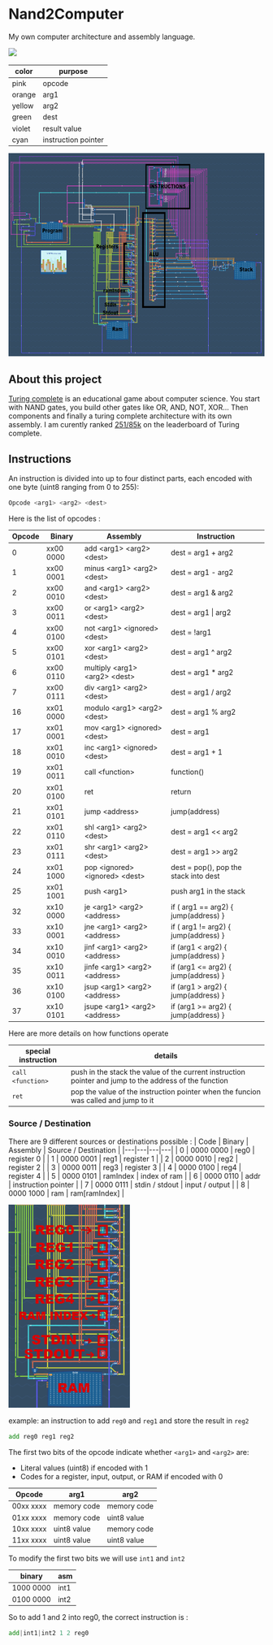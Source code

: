 # Nand2Computer
My own computer architecture and assembly language.

![](img/my_8bit_computer.webp)

color | purpose
---|---
pink | opcode
orange | arg1
yellow | arg2
green | dest
violet | result value
cyan | instruction pointer

<img src="img/circuit_annotated.PNG" height="400">

## About this project

[Turing complete](https://turingcomplete.game) is an educational game about computer science. You start with NAND gates, you build other gates like OR, AND, NOT, XOR... Then components and finally a turing complete architecture with its own assembly.
I am curently ranked [251/85k](https://turingcomplete.game/leaderboard) on the leaderboard of Turing complete.

## Instructions

An instruction is divided into up to four distinct parts, each encoded with one byte (uint8 ranging from 0 to 255):
```asm
Opcode <arg1> <arg2> <dest>
```
Here is the list of opcodes :

| Opcode | Binary | Assembly | Instruction |
|---|---|---|---|
| 0 | xx00 0000 | add \<arg1> \<arg2> \<dest> | dest = arg1 + arg2 |
| 1 | xx00 0001 | minus \<arg1> \<arg2> \<dest> | dest = arg1 - arg2 |
| 2 | xx00 0010 | and \<arg1> \<arg2> \<dest> | dest = arg1 & arg2 |
| 3 | xx00 0011 | or \<arg1> \<arg2> \<dest> | dest = arg1 \| arg2 |
| 4 | xx00 0100 | not \<arg1> \<ignored> \<dest> | dest = !arg1 |
| 5 | xx00 0101 | xor \<arg1> \<arg2> \<dest> | dest = arg1 ^ arg2 |
| 6 | xx00 0110 | multiply \<arg1> \<arg2> \<dest> | dest = arg1 * arg2 |
| 7 | xx00 0111 | div \<arg1> \<arg2> \<dest> | dest = arg1 / arg2 |
| 16 | xx01 0000 | modulo \<arg1> \<arg2> \<dest> | dest = arg1 % arg2 |
| 17 | xx01 0001 | mov \<arg1> \<ignored> \<dest> | dest = arg1 |
| 18 | xx01 0010 | inc \<arg1> \<ignored> \<dest> | dest = arg1 + 1 |
| 19 | xx01 0011 | call \<function> | function() |
| 20 | xx01 0100 | ret | return |
| 21 | xx01 0101 | jump \<address> | jump(address) |
| 22 | xx01 0110 | shl \<arg1> \<arg2> \<dest> | dest = arg1 << arg2 |
| 23 | xx01 0111 | shr \<arg1> \<arg2> \<dest> | dest = arg1 >> arg2 |
| 24 | xx01 1000 | pop \<ignored> \<ignored> \<dest> | dest = pop(), pop the stack into dest |
| 25 | xx01 1001 | push \<arg1> | push arg1 in the stack|
| 32 | xx10 0000 | je \<arg1> \<arg2> \<address> | if ( arg1 == arg2) { jump(address) } |
| 33 | xx10 0001 | jne \<arg1> \<arg2> \<address> | if ( arg1 != arg2) { jump(address) } |
| 34 | xx10 0010 | jinf \<arg1> \<arg2> \<address> | if (arg1 < arg2) { jump(address) } |
| 35 | xx10 0011 | jinfe \<arg1> \<arg2> \<address> | if (arg1 <= arg2) { jump(address) } |
| 36 | xx10 0100 | jsup \<arg1> \<arg2> \<address> | if (arg1 > arg2) { jump(address) } |
| 37 | xx10 0101 | jsupe \<arg1> \<arg2> \<address> | if (arg1 >= arg2) { jump(address) } |

Here are more details on how functions operate

special instruction | details
---|---
`call <function>` | push in the stack the value of the current instruction pointer and jump to the address of the function
`ret` | pop the value of the instruction pointer when the funcion was called and jump to it

### Source / Destination
There are 9 different sources or destinations possible :
| Code | Binary | Assembly | Source / Destination |
|---|---|---|---|
| 0 | 0000 0000 | reg0 | register 0 |
| 1 | 0000 0001 | reg1 | register 1 |
| 2 | 0000 0010 | reg2 | register 2 |
| 3 | 0000 0011 | reg3 | register 3 |
| 4 | 0000 0100 | reg4 | register 4 |
| 5 | 0000 0101 | ramIndex | index of ram |
| 6 | 0000 0110 | addr | instruction pointer |
| 7 | 0000 0111 | stdin / stdout | input / output |
| 8 | 0000 1000 | ram | ram[ramIndex] |

<img src="img/register_annotated.PNG" height="400">

example: an instruction to add `reg0` and `reg1` and store the result in `reg2`
```asm
add reg0 reg1 reg2
```
The first two bits of the opcode indicate whether `<arg1>` and `<arg2>` are:
 - Literal values (uint8) if encoded with 1 
- Codes for a register, input, output, or RAM if encoded with 0

| Opcode | arg1 | arg2 |
|---|---|---|
|00xx xxxx| memory code | memory code |
|01xx xxxx| memory code | uint8 value|
|10xx xxxx| uint8 value| memory code|
|11xx xxxx| uint8 value| uint8 value|

To modify the first two bits we will use `int1` and `int2`

| binary | asm |
|---|---|
|1000 0000| int1 |
|0100 0000| int2 |

So to add 1 and 2 into reg0, the correct instruction is :
```asm
add|int1|int2 1 2 reg0
``` 
